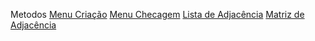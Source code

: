Metodos 
[Menu Criação](TP_Grafos/src/tp_grafos/Menu_Criacao.java)
[Menu Checagem](TP_Grafos/src/tp_grafos/Menu_Checagem.java)
[Lista de Adjacência](TP_Grafos/src/tp_grafos/Lista_Adj.java)
[Matriz de Adjacência](TP_Grafos/src/tp_grafos/Matriz_Adj.java)
